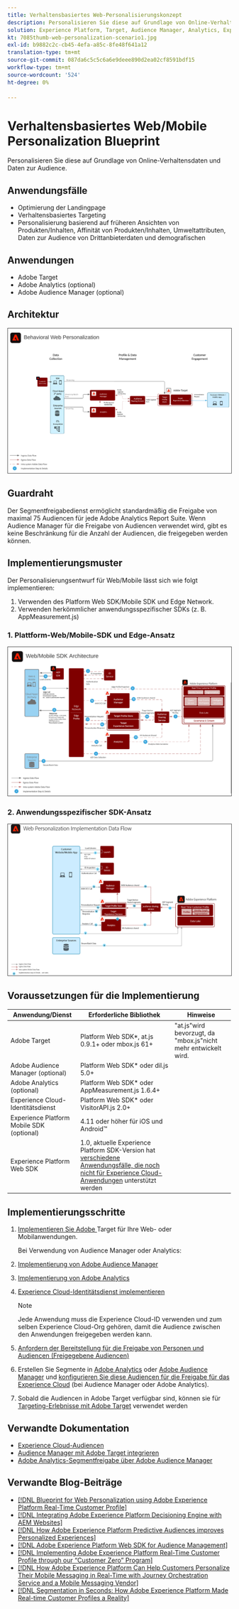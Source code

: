 ```yaml
---
title: Verhaltensbasiertes Web-Personalisierungskonzept
description: Personalisieren Sie diese auf Grundlage von Online-Verhaltensdaten und Daten zur Audience.
solution: Experience Platform, Target, Audience Manager, Analytics, Experience Cloud Services, Data Collection
kt: 7085thumb-web-personalization-scenario1.jpg
exl-id: b9882c2c-cb45-4efa-a85c-8fe48f641a12
translation-type: tm+mt
source-git-commit: 087da6c5c5c6a6e9deee890d2ea02cf8591bdf15
workflow-type: tm+mt
source-wordcount: '524'
ht-degree: 0%

---
```


# Verhaltensbasiertes Web/Mobile Personalization Blueprint

Personalisieren Sie diese auf Grundlage von Online-Verhaltensdaten und Daten zur Audience.

## Anwendungsfälle

* Optimierung der Landingpage
* Verhaltensbasiertes Targeting
* Personalisierung basierend auf früheren Ansichten von Produkten/Inhalten, Affinität von Produkten/Inhalten, Umweltattributen, Daten zur Audience von Drittanbieterdaten und demografischen 

## Anwendungen

* Adobe Target
* Adobe Analytics (optional)
* Adobe Audience Manager (optional)

## Architektur

<img src="assets/personalization.svg" alt="Referenzarchitektur für das Konzept der verhaltensbasierten Web-Personalisierung" style="border:1px solid #4a4a4a" />


## Guardraht

Der Segmentfreigabedienst ermöglicht standardmäßig die Freigabe von maximal 75 Audiencen für jede Adobe Analytics Report Suite. Wenn Audience Manager für die Freigabe von Audiencen verwendet wird, gibt es keine Beschränkung für die Anzahl der Audiencen, die freigegeben werden können. 

## Implementierungsmuster

Der Personalisierungsentwurf für Web/Mobile lässt sich wie folgt implementieren:

1. Verwenden des Platform Web SDK/Mobile SDK und Edge Network.
1. Verwenden herkömmlicher anwendungsspezifischer SDKs (z. B. AppMeasurement.js)

### 1. Plattform-Web/Mobile-SDK und Edge-Ansatz

<img src="assets/websdkflow.svg" alt="Referenzarchitektur für das Platform Web SDK/Mobile SDK und den Edge Network Approach" style="border:1px solid #4a4a4a" />

### 2. Anwendungsspezifischer SDK-Ansatz

<img src="assets/appsdkflow.png" alt="Referenzarchitektur für den anwendungsspezifischen SDK-Ansatz" style="border:1px solid #4a4a4a" />




## Voraussetzungen für die Implementierung

| Anwendung/Dienst | Erforderliche Bibliothek | Hinweise |
|---|---|---|
| Adobe Target | Platform Web SDK*, at.js 0.9.1+ oder mbox.js 61+ | &quot;at.js&quot;wird bevorzugt, da &quot;mbox.js&quot;nicht mehr entwickelt wird. |
| Adobe Audience Manager (optional) | Platform Web SDK* oder dil.js 5.0+ |  |
| Adobe Analytics (optional) | Platform Web SDK* oder AppMeasurement.js 1.6.4+ |  |
| Experience Cloud-Identitätsdienst | Platform Web SDK* oder VisitorAPI.js 2.0+ |  |
| Experience Platform Mobile SDK (optional) | 4.11 oder höher für iOS und Android™ |  |
| Experience Platform Web SDK | 1.0, aktuelle Experience Platform SDK-Version hat [verschiedene Anwendungsfälle, die noch nicht für Experience Cloud-Anwendungen](https://github.com/adobe/alloy/projects/5) unterstützt werden |  |

## Implementierungsschritte

1. [Implementieren Sie Adobe ](https://experienceleague.adobe.com/docs/target/using/implement-target/implementing-target.html) Target für Ihre Web- oder Mobilanwendungen.

   Bei Verwendung von Audience Manager oder Analytics:

1. [Implementierung von Adobe Audience Manager](https://experienceleague.adobe.com/docs/audience-manager/user-guide/implementation-integration-guides/implement-audience-manager.html)
1. [Implementierung von Adobe Analytics](https://experienceleague.adobe.com/docs/analytics/implementation/home.html)
1. [Experience Cloud-Identitätsdienst implementieren](https://experienceleague.adobe.com/docs/id-service/using/implementation/implementation-guides.html)

   >[!NOTE]
   >
   >Jede Anwendung muss die Experience Cloud-ID verwenden und zum selben Experience Cloud-Org gehören, damit die Audience zwischen den Anwendungen freigegeben werden kann.

1. [Anfordern der Bereitstellung für die Freigabe von Personen und Audiencen (Freigegebene Audiencen)](https://www.adobe.com/go/audiences)
1. Erstellen Sie Segmente in [Adobe Analytics](https://experienceleague.adobe.com/docs/analytics/components/segmentation/segmentation-workflow/seg-build.html) oder [Adobe Audience Manager](https://experienceleague.adobe.com/docs/audience-manager/user-guide/features/segments/segment-builder.html) und [konfigurieren Sie diese Audiencen für die Freigabe für das Experience Cloud](https://experienceleague.adobe.com/docs/analytics/components/segmentation/segmentation-workflow/seg-publish.html) (bei Audience Manager oder Adobe Analytics).
1. Sobald die Audiencen in Adobe Target verfügbar sind, können sie für [Targeting-Erlebnisse mit Adobe Target](https://experienceleague.adobe.com/docs/target/using/audiences/target.html) verwendet werden

## Verwandte Dokumentation

* [Experience Cloud-Audiencen](https://experienceleague.adobe.com/docs/core-services/interface/audiences/audience-library.html)
* [Audience Manager mit Adobe Target integrieren](https://experienceleague.adobe.com/docs/audience-manager/user-guide/implementation-integration-guides/integration-other-solutions/aam-target-integration.html)
* [Adobe Analytics-Segmentfreigabe über Adobe Audience Manager](https://experienceleague.adobe.com/docs/analytics/components/segmentation/segmentation-workflow/seg-publish.html)


## Verwandte Blog-Beiträge

* [[!DNL Blueprint for Web Personalization using Adobe Experience Platform Real-Time Customer Profile]](https://medium.com/adobetech/blueprint-for-web-personalization-using-adobe-experience-platform-real-time-customer-profile-fef2ce7a4b2f)
* [[!DNL Integrating Adobe Experience Platform Decisioning Engine with AEM Websites]](https://jaeness.medium.com/integrating-adobe-experience-platform-decisioning-engine-with-aem-websites-9c222acd12e2)
* [[!DNL How Adobe Experience Platform Predictive Audiences improves Personalized Experiences]](https://medium.com/adobetech/how-adobe-experience-platform-predictive-audiences-improves-personalized-experiences-1f75a60cb7a3)
* [[!DNL Adobe Experience Platform Web SDK for Audience Management]](https://medium.com/adobetech/adobe-experience-platform-web-sdk-for-audience-management-751fa6d063bc)
* [[!DNL Implementing Adobe Experience Platform Real-Time Customer Profile through our “Customer Zero” Program]](https://medium.com/adobetech/implementing-adobe-experience-platform-real-time-customer-profile-through-our-customer-zero-32e7cd952896)
* [[!DNL How Adobe Experience Platform Can Help Customers Personalize Their Mobile Messaging in Real-Time with Journey Orchestration Service and a Mobile Messaging Vendor]](https://medium.com/adobetech/how-adobe-experience-platform-helped-a-client-personalize-their-mobile-messaging-in-real-time-with-7d634aefa098)
* [[!DNL Segmentation in Seconds: How Adobe Experience Platform Made Real-time Customer Profiles a Reality]](https://medium.com/adobetech/segmentation-in-seconds-how-adobe-experience-platform-made-real-time-customer-profiles-a-reality-a7a8552b0847)
